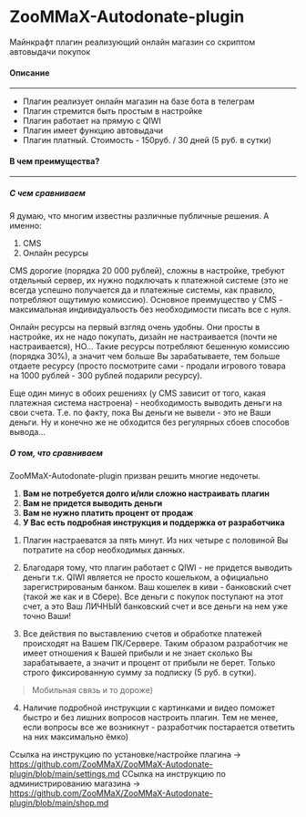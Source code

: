 # ZooMMaX-Autodonate-plugin
Майнкрафт плагин реализующий онлайн магазин со скриптом автовыдачи покупок
#### Описание

------------

- Плагин реализует онлайн магазин на базе бота в телеграм
- Плагин стремится быть простым в настройке
- Плагин работает на прямую с QIWI
- Плагин имеет функцию автовыдачи
- Плагин платный. Стоимость - 150руб. / 30 дней (5 руб. в сутки)

#### В чем преимущества?

------------

##### С чем сравниваем
Я думаю, что многим известны различные публичные решения.
А именно:
1. CMS
2. Онлайн ресурсы

CMS дорогие (порядка 20 000 рублей), сложны в настройке, требуют отдельный сервер, их нужно подключать к платежной системе (это не всегда успешно получается да и платежные системы, как правило, потребляют ощутимую комиссию).
Основное преимущество у CMS - максимальная индивидуальость без необходимости писать все с нуля.

Онлайн ресурсы на первый взгляд очень удобны. Они просты в настройке, их не надо покупать, дизайн не настраивается (почти не настраивается), НО...
Такие ресурсы потребляют бешенную комиссию (порядка 30%), а значит чем больше Вы зарабатываете, тем больше отдаете ресурсу (просто посмотрите сами - продали игрового товара на 1000 рублей - 300 рублей подарили ресурсу).

Еще один минус в обоих решениях (у CMS зависит от того, какая платежная система настроена) - необходимость выводить деньги на свои счета. Т.е. по факту, пока Вы деньги не вывели - это не Ваши деньги. Ну и конечно же не обходится без регулярных сбоев способов вывода...

##### О том, что сравниваем
ZooMMaX-Autodonate-plugin призван решить многие недочеты.
1. **Вам не потребуется долго и/или сложно настраивать плагин**
2. **Вам не придется выводить деньги**
3. **Вам не нужно платить процент от продаж**
4. **У Вас есть подробная инструкция и поддержка от разработчика**

1) Плагин настраеватся за пять минут. Из них четыре с половиной Вы потратите на сбор необходимых данных.

2) Благодаря тому, что плагин работает с QIWI - не придется выводить деньги т.к. QIWI является не просто кошельком, а официально зарегистрированым банком. Ваш кошелек в киви - банковский счет (такой же как и в Сбере). Все деньги с покупок поступают на этот счет, а это Ваш ЛИЧНЫЙ банковский счет и все деньги на нем уже точно Ваши!

3) Все действия по выставлению счетов и обработке платежей происходят на Вашем ПК/Сервере. Таким образом разработчик не имеет отношения к Вашей прибыли и не знает сколько Вы зарабатываете, а значит и процент от прибыли не берет. Только строго фиксированную сумму за подписку (5 руб. в сутки).
> Мобильная связь и то дороже)

4) Наличие подробной инструкции с картинками и видео поможет быстро и без лишних вопросов настроить плагин. Тем не менее, если вопросы все же возникнут - разработчик постарается ответить на них максимально ёмко)

Ссылка на инструкцию по установке/настройке плагина -> https://github.com/ZooMMaX/ZooMMaX-Autodonate-plugin/blob/main/settings.md
ССылка на инструкцию по администрированию магазина -> https://github.com/ZooMMaX/ZooMMaX-Autodonate-plugin/blob/main/shop.md
